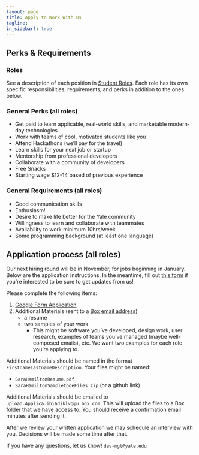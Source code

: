 ```yaml
---
layout: page
title: Apply to Work With Us
tagline:
in_sidebar?: true
---
```


## Perks & Requirements

### Roles
See a description of each position in [Student Roles](/jobs/index.html). Each
role has its own specific responsibilities, requirements, and perks in addition
to the ones below.

### General Perks (all roles)
* Get paid to learn applicable, real-world skills, and marketable modern-day
technologies
* Work with teams of cool, motivated students like you
* Attend Hackathons (we’ll pay for the travel)
* Learn skills for your next job or startup
* Mentorship from professional developers
* Collaborate with a community of developers
* Free Snacks
* Starting wage $12-14 based of previous experience

### General Requirements (all roles)
* Good communication skills
* Enthusiasm!
* Desire to make life better for the Yale community
* Willingness to learn and collaborate with teammates
* Availability to work minimum 10hrs/week
* Some programming background (at least one language)


## Application process (all roles)
Our next hiring round will be in November, for jobs beginning in January. Below are the application instructions. In the meantime, fill out [this form](https://docs.google.com/a/yale.edu/spreadsheet/viewform?usp=drive_web&formkey=dFVxelF5WC1qQldRVmNrcVNDcWlHbkE6MQ#gid=0) if you're interested to be sure to get updates from us!

Please complete the following items:

1. [Google Form Application](https://docs.google.com/a/yale.edu/forms/d/1hjyg3lcRIyXQGACgwgIZn_xUPUxkE57WB9gS9Q4ZiqY/viewform)
2. Additional Materials (sent to a [Box email address](mailto:upload.Applica.ibi6diklvg@u.box.com))
    * a resume
    * two samples of your work
      * This might be software you’ve developed, design work, user research, examples of teams you’ve managed (maybe well-composed emails), etc. We want two examples for each role you’re applying to.

Additional Materials should be named in the format
`FirstnameLastnameDescription`. Your files might be named:

* `SaraHamiltonResume.pdf`
* `SaraHamiltonSampleCodeFiles.zip` (or a github link)

Additional Materials should be emailed to `upload.Applica.ibi6diklvg@u.box.com`.
This will upload the files to a Box folder that we have access to. You should
receive a confirmation email minutes after sending it.

After we review your written application we may schedule an interview with you.
Decisions will be made some time after that.

If you have any questions, let us know! `dev-mgt@yale.edu`
